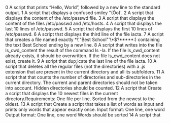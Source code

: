 0  A script that prints “Hello, World”, followed by a new line to the standard output.
1  A script that displays a confused smiley "(Ôo)'.
2  A script that displays the content of the /etc/passwd file.
3  A script that displays the content of the files /etc/passwd and /etc/hosts.
4  A script that displays the last 10 lines of /etc/passwd.
5  A script that displays the first 10 lines of /etc/passwd.
6  A script thst displays the third line of the file iacta.
7  A script that  creates a file named exactly \*\\'"Best School"\'\\*$\?\*\*\*\*\*:) containing the text Best School ending by a new line.
8  A script  that writes into the file ls_cwd_content the result of the command ls -la. If the file ls_cwd_content already exists, it should be overwritten. If the file ls_cwd_content does not exist, create it.
9 A script that dup;icate the last line of the file iacta.
10 A script that deletes all the regular files (not the directories) with a .js extension that are present in the current directory and all its subfolders.
11 A script that that counts the number of directories and sub-directories in the current directory.   The current and parent directories should not be taken into account. Hidden directories should be counted.
12 A script that Create a script that displays the 10 newest files in the current directory.Requirements:    One file per line.   Sorted from the newest to the oldest.
13 A script that Create a script that takes a list of words as input and prints only words that appear exactly once.
    Input format: One line, one word
    Output format: One line, one word
    Words should be sorted
14 A script that 
